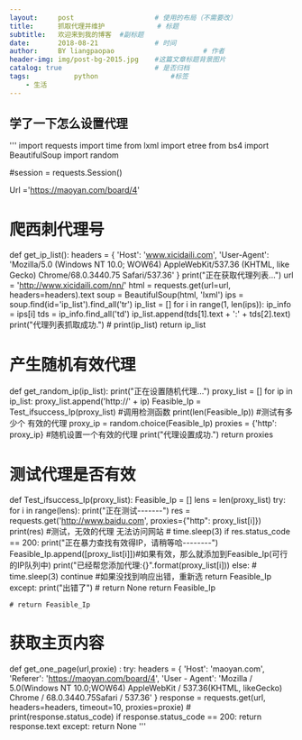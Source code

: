 ```yaml
---
layout:     post   				    # 使用的布局（不需要改）
title:      抓取代理并维护				# 标题 
subtitle:   欢迎来到我的博客  #副标题
date:       2018-08-21 				# 时间
author:     BY liangpaopao						# 作者
header-img: img/post-bg-2015.jpg 	#这篇文章标题背景图片
catalog: true 						# 是否归档
tags:			python					#标签
    - 生活
---
```


## 学了一下怎么设置代理

'''
import requests
import time
from lxml import etree
from bs4 import BeautifulSoup
import random

#session = requests.Session()

Url ='https://maoyan.com/board/4'
# 爬西刺代理号
def get_ip_list():
    headers = {
        'Host': 'www.xicidaili.com',
        'User-Agent': 'Mozilla/5.0 (Windows NT 10.0; WOW64) AppleWebKit/537.36 (KHTML, like Gecko) Chrome/68.0.3440.75 Safari/537.36'
    }
    print("正在获取代理列表...")
    url = 'http://www.xicidaili.com/nn/'
    html = requests.get(url=url, headers=headers).text
    soup = BeautifulSoup(html, 'lxml')
    ips = soup.find(id='ip_list').find_all('tr')
    ip_list = []
    for i in range(1, len(ips)):
        ip_info = ips[i]
        tds = ip_info.find_all('td')
        ip_list.append(tds[1].text + ':' + tds[2].text)
    print("代理列表抓取成功.")
    # print(ip_list)
    return ip_list
# 产生随机有效代理
def get_random_ip(ip_list):
    print("正在设置随机代理...")
    proxy_list = []
    for ip in ip_list:
        proxy_list.append('http://' + ip)
    Feasible_Ip = Test_ifsuccess_Ip(proxy_list) #调用检测函数
    print(len(Feasible_Ip)) #测试有多少个 有效的代理
    proxy_ip = random.choice(Feasible_Ip)
    proxies = {'http': proxy_ip}  #随机设置一个有效的代理
    print("代理设置成功.")
    return proxies
    
# 测试代理是否有效
def Test_ifsuccess_Ip(proxy_list):
    Feasible_Ip = []
    lens = len(proxy_list)
    try:
        for i in range(lens):
            print("正在测试-------")
            res = requests.get('http://www.baidu.com', proxies={"http": proxy_list[i]})
            print(res)
            #测试，无效的代理 无法访问网站
            # time.sleep(3)
            if res.status_code == 200:
                print("正在暴力查找有效得IP，请稍等哈--------")
                Feasible_Ip.append([proxy_list[i]])#如果有效，那么就添加到Feasible_Ip(可行的IP队列中)
                print("已经帮您添加代理:{}".format(proxy_list[i]))
            else:
                # time.sleep(3)
                continue #如果没找到响应出错，重新选
        return Feasible_Ip
    except:
        print("出错了")
        # return None
        return Feasible_Ip

    # return Feasible_Ip
# 获取主页内容
def get_one_page(url,proxie) :
    try:
        headers = {
            'Host': 'maoyan.com',
            'Referer': 'https://maoyan.com/board/4',
            'User - Agent': 'Mozilla / 5.0(Windows NT 10.0;WOW64) AppleWebKit / 537.36(KHTML, likeGecko) Chrome / 68.0.3440.75Safari / 537.36'
        }
        response = requests.get(url, headers=headers, timeout=10, proxies=proxie)
        # print(response.status_code)
        if response.status_code == 200:
            return response.text
    except:
        return None
 '''
